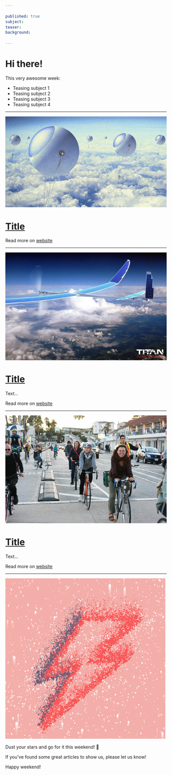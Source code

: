 ```yaml
---

published: true
subject:
teaser:
background:

---
```


# Hi there!

This very awesome week:

* Teasing subject 1
* Teasing subject 2
* Teasing subject 3
* Teasing subject 4

---

[![Solar balloons](2016-01-15-31-baloons.jpg)](http://www.fastcoexist.com/3053998/these-sky-high-balloons-could-generate-more-power-than-solar-panels)

# [Title](http://www.fastcoexist.com/3053998/these-sky-high-balloons-could-generate-more-power-than-solar-panels)

Read more on [website](url)

---

[![Solar drones](2016-01-15-31-solar-plane.jpg)](http://www.swissinfo.ch/eng/unmanned-flight_solar-impulse-may-turn-into-stratospheric-drone/41872664)

# [Title](http://www.swissinfo.ch/eng/unmanned-flight_solar-impulse-may-turn-into-stratospheric-drone/41872664)

Text...

Read more on [website](url)

---

[![Biking](2016-01-15-31-biking.jpg)](http://www.fastcoexist.com/3054160/better-bike-infrastructure-could-save-cities-25-trillion-and-slash-carbon-emissions)

# [Title](http://www.fastcoexist.com/3054160/better-bike-infrastructure-could-save-cities-25-trillion-and-slash-carbon-emissions)

Text...

Read more on [website](url)

---

![Stardust](2016-01-15-31-stardust.gif)

Dust your stars and go for it this weekend! 💫

If you've found some great articles to show us, please let us know!

Happy weekend!
